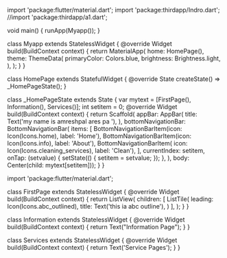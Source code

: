 import 'package:flutter/material.dart';
import 'package:thirdapp/Indro.dart';
//import 'package:thirdapp/a1.dart';

void main() {
  runApp(Myapp());
}

class Myapp extends StatelessWidget {
  @override
  Widget build(BuildContext context) {
    return MaterialApp(
      home: HomePage(),
      theme: ThemeData(
        primaryColor: Colors.blue,
        brightness: Brightness.light,
      ),
    );
  }
}

class HomePage extends StatefulWidget {
  @override
  State<HomePage> createState() => _HomePageState();
}

class _HomePageState extends State<HomePage> {
  var mytext = [FirstPage(), Information(), Services()];
  int setitem = 0;
  @override
  Widget build(BuildContext context) {
    return Scaffold(
        appBar: AppBar(
          title: Text('my name is amreshpal ares pa '),
        ),
        bottomNavigationBar: BottomNavigationBar(
          items: [
            BottomNavigationBarItem(icon: Icon(Icons.home), label: 'Home'),
            BottomNavigationBarItem(icon: Icon(Icons.info), label: 'About'),
            BottomNavigationBarItem(
                icon: Icon(Icons.cleaning_services), label: 'Clean'),
          ],
          currentIndex: setitem,
          onTap: (setvalue) {
            setState(() {
              setitem = setvalue;
            });
          },
        ),
        body: Center(child: mytext[setitem]));
  }
}

  
  import 'package:flutter/material.dart';

class FirstPage extends StatelessWidget {
  @override
  Widget build(BuildContext context) {
    return ListView(
      children: [
        ListTile(
          leading: Icon(Icons.abc_outlined),
          title: Text('this ia abc outline'),
        )
      ],
    );
  }
}

class Information extends StatelessWidget {
  @override
  Widget build(BuildContext context) {
    return Text("Information Page");
  }
}

class Services extends StatelessWidget {
  @override
  Widget build(BuildContext context) {
    return Text('Service Pages');
  }
}
